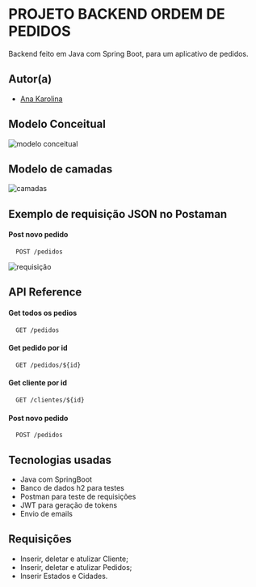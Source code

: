 
# PROJETO BACKEND ORDEM DE PEDIDOS

Backend feito em Java com Spring Boot, para um aplicativo de pedidos.


## Autor(a)

- [Ana Karolina](https://www.linkedin.com/in/karolina104016/)

  
## Modelo Conceitual

![modelo conceitual](https://github.com/anna104016/html/blob/main/html/diagrama.png)

## Modelo de camadas

![camadas](https://github.com/anna104016/html/blob/main/estrutura%20de%20camadas01.png)

## Exemplo de requisição JSON no Postaman

#### Post novo pedido

```http
  POST /pedidos
```

![requisição](https://github.com/anna104016/html/blob/main/html/novo%20pedido.PNG)

## API Reference

#### Get todos os pedios

```http
  GET /pedidos
```

#### Get pedido por id

```http
  GET /pedidos/${id}
```

#### Get cliente por id

```http
  GET /clientes/${id}
```

#### Post novo pedido

```http
  POST /pedidos
```


  
## Tecnologias usadas

- Java com SpringBoot
- Banco de dados h2 para testes
- Postman para teste de requisições
- JWT para geração de tokens
- Envio de emails

## Requisições 

- Inserir, deletar e atulizar Cliente;
- Inserir, deletar e atulizar Pedidos;
- Inserir Estados e Cidades.


  

